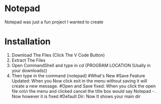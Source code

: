 # Notepad
Notepad was just a fun project I wanted to create
# Installation
1. Download The Files (Click The V Code Button)
2. Extract The Files
3. Open CommandShell and type in cd {PROGRAM LOCATION (Usally in your downloads)}
4. Then type in the command {notepad}
#What's New
#Save Feature Updated:
When you Now click exit in the menu without saving it will create a new message.
#Open and Save fixed:
When you click the open file on\n the menu and clicked cancel the title box would say Notepad - . Now however it is fixed
#Default Dir:
Now It shows your main dir

